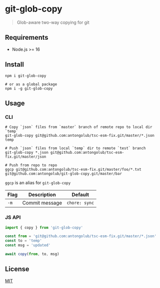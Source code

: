 # git-glob-copy
> Glob-aware two-way copying for git

## Requirements
* Node.js >= 16

## Install
```shell
npm i git-glob-copy

# or as a global package
npm i -g git-glob-copy
```

## Usage
### CLI
```shell
# Copy `json` files from `master` branch of remote repo to local dir `temp`
git-glob-copy git@github.com:antongolub/tsc-esm-fix.git/master/*.json temp

# Push `json` files from local `temp` dir to remote `test` branch
git-glob-copy *.json git@github.com:antongolub/tsc-esm-fix.git/master/json

# Push from repo to repo
ggcp git@github.com:antongolub/tsc-esm-fix.git/master/foo/*.txt git@github.com:antongolub/git-glob-copy.git/master/bar
```
`ggcp` is an alias for `git-glob-copy`

| Flag | Description    | Default       |
|------|----------------|---------------|
| `-m` | Commit message | `chore: sync` |

### JS API
```js
import { copy } from 'git-glob-copy'

const from = 'git@github.com:antongolub/tsc-esm-fix.git/master/*.json'
const to = 'temp'
const msg = 'updated'

await copy(from, to, msg)
```

## License
[MIT](./LICENSE)
